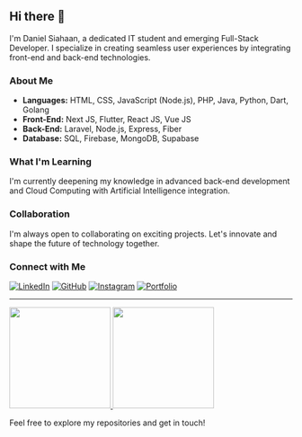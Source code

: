 ## Hi there 👋

I'm Daniel Siahaan, a dedicated IT student and emerging Full-Stack Developer. I specialize in creating seamless user experiences by integrating front-end and back-end technologies.

### About Me
- **Languages:** HTML, CSS, JavaScript (Node.js), PHP, Java, Python, Dart, Golang
- **Front-End:** Next JS, Flutter, React JS, Vue JS
- **Back-End:** Laravel, Node.js, Express, Fiber
- **Database:** SQL, Firebase, MongoDB, Supabase

### What I'm Learning
I'm currently deepening my knowledge in advanced back-end development and Cloud Computing with Artificial Intelligence integration.

### Collaboration
I'm always open to collaborating on exciting projects. Let's innovate and shape the future of technology together.

### Connect with Me

[![LinkedIn](https://img.shields.io/badge/LinkedIn-%230077B5.svg?logo=linkedin&logoColor=white)](https://www.linkedin.com/in/daniel-siahaan-ab03b6204/)
[![GitHub](https://img.shields.io/badge/GitHub-%23121011.svg?logo=github&logoColor=white)](https://github.com/nielshn)
[![Instagram](https://img.shields.io/badge/Instagram-%23E4405F.svg?logo=instagram&logoColor=white)](https://instagram.com/niel.shn11)
[![Portfolio](https://img.shields.io/badge/Portfolio-%23000000.svg?logo=firefox&logoColor=white)](https://yourportfolio.com)

---

<p align="left">
<a href="https://github.com/nielshn">
  <img height="180em" src="https://github-readme-stats-eight-theta.vercel.app/api?username=nielshn&show_icons=true&theme=algolia&include_all_commits=true&count_private=true"/>
  <img height="180em" src="https://github-readme-stats-eight-theta.vercel.app/api/top-langs/?username=nielshn&layout=compact&theme=algolia"/>
</a>
</p>

Feel free to explore my repositories and get in touch!
